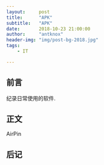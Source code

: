 ```yaml
---
layout:     post
title:      "APK"
subtitle:   "APK"
date:       2018-10-23 21:00:00
author:     "antknox"
header-img: "img/post-bg-2018.jpg"
tags:
    - IT

---
```


## 前言
 纪录日常使用的软件.

## 正文

AirPin

## 后记